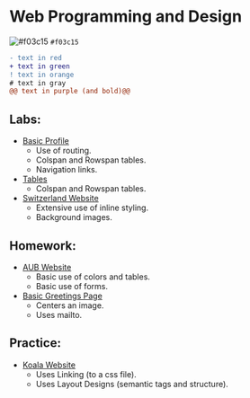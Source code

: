 # Web Programming and Design

![#f03c15](https://via.placeholder.com/15/f03c15/000000?text=+) `#f03c15`
```diff
- text in red
+ text in green
! text in orange
# text in gray
@@ text in purple (and bold)@@
```

## Labs: 
  - [Basic Profile](https://github.com/aya-nashawati/Web-Programming-and-Design/tree/master/LABS/Lab1)
    - Use of routing.
    - Colspan and Rowspan tables.
    - Navigation links.
  - [Tables](https://github.com/aya-nashawati/Web-Programming-and-Design/tree/master/LABS/Lab2/Tables)
    - Colspan and Rowspan tables.
  - [Switzerland Website](https://github.com/aya-nashawati/Web-Programming-and-Design/tree/master/LABS/Lab2/Switzerland)
    - Extensive use of inline styling.
    - Background images.

## Homework:
  - [AUB Website](https://github.com/aya-nashawati/Web-Programming-and-Design/tree/master/HOMEWORK/Homework1/p2.html)
    - Basic use of colors and tables.
    - Basic use of forms.
  - [Basic Greetings Page](https://github.com/aya-nashawati/Web-Programming-and-Design/blob/master/HOMEWORK/Homework1/p1.html)
    - Centers an image.
    - Uses mailto.
    
## Practice:
  - [Koala Website](https://github.com/aya-nashawati/Web-Programming-and-Design/tree/master/PRACTICE/Koala%20Website)
    - Uses Linking (to a css file).
    - Uses Layout Designs (semantic tags and structure).
